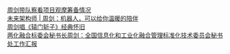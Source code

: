   
[周剑带队察看项目观摩筹备情况](http://www.dianyue.me/archives/701/94qbcqq6hh5fukk7/)  
[未来架构师 | 周剑：机器人，可以给你温暖的陪伴](http://www.dianyue.me/archives/023/p937j713btohhkie/)  
[周剑唱《辕门斩子》经典怀旧](http://www.dianyue.me/archives/967/smqk3ior8o67ykl2/)  
[两化融合标委会秘书长周剑：全国信息化和工业化融合管理标准化技术委员会秘书处工作汇报](http://www.dianyue.me/archives/788/pcrms4fap2ac1gt5/)